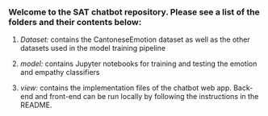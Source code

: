 ### Welcome to the SAT chatbot repository. Please see a list of the folders and their contents below:

1. <i>Dataset:</i> contains the CantoneseEmotion dataset as well as the other datasets used in the model training pipeline

2. <i>model:</i> contains Jupyter notebooks for training and testing the emotion and empathy classifiers

3. <i>view:</i> contains the implementation files of the chatbot web app. Back-end and front-end can be run locally by following the instructions in the README.


